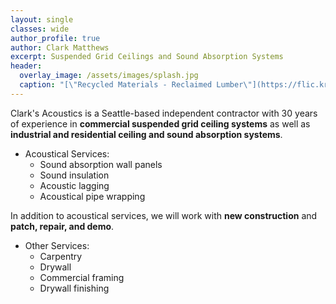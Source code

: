 ```yaml
---
layout: single
classes: wide
author_profile: true
author: Clark Matthews
excerpt: Suspended Grid Ceilings and Sound Absorption Systems
header:
  overlay_image: /assets/images/splash.jpg
  caption: "[\"Recycled Materials - Reclaimed Lumber\"](https://flic.kr/p/5hJrrB) by Jeremy Levine (CC BY 2.0)."
---
```


Clark's Acoustics is a Seattle-based independent contractor with 30 years of experience in __commercial suspended grid ceiling systems__ as well as __industrial and residential ceiling and sound absorption systems__.

* Acoustical Services:
  * Sound absorption wall panels
  * Sound insulation
  * Acoustic lagging
  * Acoustical pipe wrapping

In addition to acoustical services, we will work with __new construction__ and __patch, repair, and demo__.

* Other Services:
  * Carpentry
  * Drywall
  * Commercial framing
  * Drywall finishing
